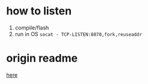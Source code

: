 # how to listen
1. compile/flash
2. run in OS
`socat - TCP-LISTEN:8070,fork,reuseaddr`

# origin readme
[here](https://github.com/espressif/esp-mesh-lite)